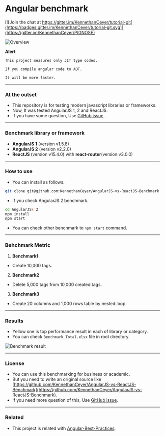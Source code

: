 # Angular benchmark

[![Join the chat at https://gitter.im/KennethanCeyer/tutorial-git](https://badges.gitter.im/KennethanCeyer/tutorial-git.svg)](https://gitter.im/KennethanCeyer/PIGNOSE)

![Overview](http://www.nhpcw.com/upload/benchmark_overview_112216083259.png)

**Alert**

```plaintext
This project measures only JIT type codes.

If you compile angular code to AOT.

It will be more faster.
```

----

### At the outset

- This repository is for testing modern javascript libraries or frameworks.
- Now, It was tested AngularJS 1, 2 and ReactJS.
- If you have some question, Use [GitHub issue](https://github.com/KennethanCeyer/AngularJS-vs-ReactJS-Benchmark).

----

### Benchmark library or framework

- **AngularJS 1** (version v1.5.8)
- **AngularJS 2** (version v2.2.0)
- **ReactJS** (version v15.4.0) with **react-router**(version v3.0.0)

----

### How to use

- You can install as follows.

 ```bash
 git clone git@github.com:KennethanCeyer/AngularJS-vs-ReactJS-Benchmark.git
```

- If you check AngularJS 2  benchmark.

 ```bash
 cd AngularJS\ 2
 npm install
 npm start
```

- You can check other benchmark to `npm start` command.

----

### Behchmark Metric

1. **Benchmark1**

 - Create 10,000 tags.
 
2. **Benchmark2**

 - Delete 5,000 tags from 10,000 created tags.
 
3. **Benchmark3**

 - Create 20 columns and 1,000 rows table by nested loop.
 
----
 
### Results

- Yellow one is top performance result in each of library or category.
- You can check `Benchmark_Total.xlsx` file in root directory.

 ![Benchmark result](http://www.nhpcw.com/upload/specs_112216074921.png)
 
----
 
### License

- You can use this benchmarking for business or academic.
- But you need to write an original source like [https://github.com/KennethanCeyer/AngularJS-vs-ReactJS-Benchmark](https://github.com/KennethanCeyer/AngularJS-vs-ReactJS-Benchmark).
- If you need more question of this, Use [GitHub issue](https://github.com/KennethanCeyer/AngularJS-vs-ReactJS-Benchmark).

----

### Related

- This project is related with [Angular-Best-Practices](https://github.com/KennethanCeyer/AngularJS-Best-Practices).
